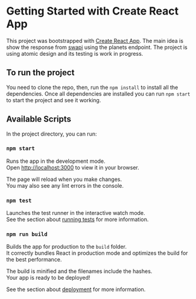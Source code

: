 # Getting Started with Create React App

This project was bootstrapped with [Create React App](https://github.com/facebook/create-react-app). The main idea is show the response from [swapi](https://swapi.dev/) using the planets endpoint. The project is using atomic design and its testing is work in progress.

## To run the project

You need to clone the repo, then, run the `npm install` to install all the dependencies. Once all dependencies are installed you can run `npm start` to start the project and see it working.

## Available Scripts

In the project directory, you can run:

### `npm start`

Runs the app in the development mode.\
Open [http://localhost:3000](http://localhost:3000) to view it in your browser.

The page will reload when you make changes.\
You may also see any lint errors in the console.

### `npm test`

Launches the test runner in the interactive watch mode.\
See the section about [running tests](https://facebook.github.io/create-react-app/docs/running-tests) for more information.

### `npm run build`

Builds the app for production to the `build` folder.\
It correctly bundles React in production mode and optimizes the build for the best performance.

The build is minified and the filenames include the hashes.\
Your app is ready to be deployed!

See the section about [deployment](https://facebook.github.io/create-react-app/docs/deployment) for more information.


